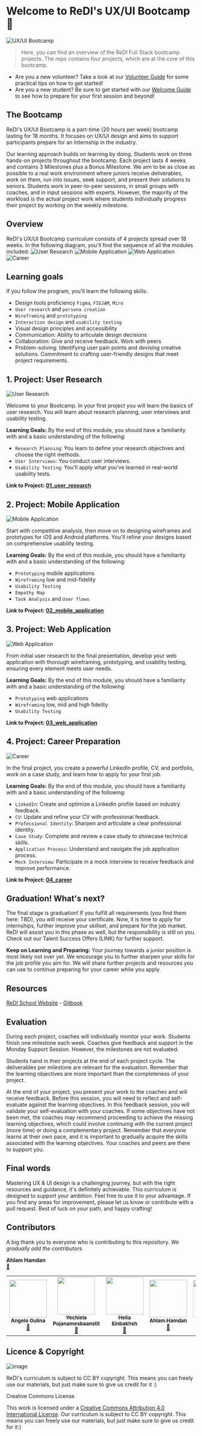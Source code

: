 # Welcome to ReDI's UX/UI Bootcamp 🚀

![UX/UI Bootcamp](https://github.com/ReDI-School/ux_ui_bootcamp/assets/51905839/5c9aeb71-327f-4632-b2d1-27975c66e1bd)

> Here, you can find an overview of the ReDI Full Stack bootcamp projects. The repo contains four projects, which are at the core of this bootcamp. 

- Are you a new volunteer? Take a look at our [Volunteer Guide](https://github.com/ReDI-School/ux_ui_bootcamp/blob/main/volunteers/README.md) for some practical tips on how to get started!
- Are you a new student? Be sure to get started with our [Welcome Guide](https://github.com/ReDI-School/ux_ui_bootcamp/blob/main/welcome.md) to see how to prepare for your first session and beyond!

## The Bootcamp 
ReDI's UX/UI Bootcamp is a part-time (20 hours per week) bootcamp lasting for 18 months. It focuses on UX/UI design and aims to support participants prepare for an Internship in the industry. 

Our learning approach builds on learning by doing. Students work on three hands-on projects throughout the bootcamp. Each project lasts 4 weeks and contains 3 Milestones plus a Bonus Milestone. We aim to be as close as possible to a real work environment where juniors receive deliverables, work on them, run into issues, seek support, and present their solutions to seniors. Students work in peer-to-peer sessions, in small groups with coaches, and in input sessions with experts. However, the majority of the workload is the actual project work where students individually progress their project by working on the weekly milestone. 

## Overview

ReDI's UX/UI Bootcamp curriculum consists of 4 projects spread over 18 weeks. In the following diagram, you'll find the sequence of all the modules included:
![User Research](https://github.com/ReDI-School/ux_ui_bootcamp/assets/51905839/2612dd85-daef-47a7-94ed-0beb9f50f8cd)
![Mobile Application](https://github.com/ReDI-School/ux_ui_bootcamp/assets/51905839/0df52dff-aa6e-4335-b60f-23bef0d72e90)
![Web Application](https://github.com/ReDI-School/ux_ui_bootcamp/assets/51905839/9bd5f1ff-b917-41f1-aed8-16fb776f97bd)
![Career](https://github.com/ReDI-School/ux_ui_bootcamp/assets/51905839/68be9dfa-acd1-4820-aefc-6f1b5ed82abf)


## Learning goals
If you follow the program, you'll learn the following skills:
- Design tools proficiency `Figma`, `FIGJAM`, `Miro`
- `User research` and `persona creation`
- `Wireframing` and `prototyping`
- `Interaction design` and `usability testing`
- Visual design principles and accessibility
- Communication: Ability to articulate design decisions
- Collaboration: Give and receive feedback. Work with peers
- Problem-solving: Identifying user pain points and devising creative solutions. Commitment to crafting user-friendly designs that meet project requirements.


## 1. Project: User Research
![User Research](https://github.com/ReDI-School/ux_ui_bootcamp/assets/51905839/2612dd85-daef-47a7-94ed-0beb9f50f8cd)

Welcome to your Bootcamp. In your first project you will learn the basics of user research. You will learn about research planning, user interviews and usability testing. 

**Learning Goals:**
By the end of this module, you should have a familiarity with and a basic understanding of the following:
- `Research Planning`: You learn to define your research objectives and choose the right methods.
- `User Interviews`: You conduct user interviews.
- `Usability Testing`:  You'll apply what you've learned in real-world usability tests.


**Link to Project: [01_user_research](https://github.com/ReDI-School/ux_ui_bootcamp/blob/main/projects/01_user_research/README.md)**


## 2. Project: Mobile Application
![Mobile Application](https://github.com/ReDI-School/ux_ui_bootcamp/assets/51905839/0df52dff-aa6e-4335-b60f-23bef0d72e90)

Start with competitive analysis, then move on to designing wireframes and prototypes for iOS and Android platforms. You'll refine your designs based on comprehensive usability testing.

**Learning Goals:**
By the end of this module, you should have a familiarity with and a basic understanding of the following:
- `Prototyping` mobile applications
- `Wireframing` low and mid-fidelity
- `Usability Testing`
- `Empathy Map`
- `Task Analysis` and `User flows`

**Link to Project: [02_mobile_application](https://github.com/ReDI-School/ux_ui_bootcamp/blob/main/projects/02_mobile_app/README.md)**



## 3. Project: Web Application
![Web Application](https://github.com/ReDI-School/ux_ui_bootcamp/assets/51905839/9bd5f1ff-b917-41f1-aed8-16fb776f97bd)

From initial user research to the final presentation, develop your web application with thorough wireframing, prototyping, and usability testing, ensuring every element meets user needs.

**Learning Goals:**
By the end of this module, you should have a familiarity with and a basic understanding of the following:
- `Prototyping` web applications
- `Wireframing` low, mid and high fidelity
- `Usability Testing`

**Link to Project: [03_web_application](https://github.com/ReDI-School/ux_ui_bootcamp/blob/main/projects/03_web_application/README.md)**


## 4. Project: Career Preparation
![Career](https://github.com/ReDI-School/ux_ui_bootcamp/assets/51905839/68be9dfa-acd1-4820-aefc-6f1b5ed82abf)

In the final project, you create a powerful LinkedIn profile, CV, and portfolio, work on a case study, and learn how to apply for your first job.

**Learning Goals:**
By the end of this module, you should have a familiarity with and a basic understanding of the following:
- `LinkedIn`: Create and optimize a LinkedIn profile based on industry feedback.
- `CV`: Update and refine your CV with professional feedback.
- `Professional Identity`: Sharpen and articulate a clear professional identity.
- `Case Study`: Complete and review a case study to showcase technical skills.
- `Application Process`: Understand and navigate the job application process.
- `Mock Interview`: Participate in a mock interview to receive feedback and improve performance.

**Link to Project: [04_career](https://github.com/ReDI-School/ux_ui_bootcamp/blob/main/projects/04_career/README.md)**


## Graduation! What's next?
The final stage is graduation! If you fulfill all requirements (you find them here: TBD), you will receive your certificate. Now, it is time to apply for internships, further improve your skillset, and prepare for the job market. ReDI will assist you in this phase as well, but the responsibility is still on you. Check out our Talent Success Offers (LINK) for further support. 

**Keep on Learning and Preparing:** Your journey towards a junior position is most likely not over yet. We encourage you to further sharpen your skills for the job profile you aim for. We will share further projects and resources you can use to continue preparing for your career while you apply. 


## Resources
[ReDI School Website](https://www.redi-school.org/) - [Gitbook](https://redi-school-1.gitbook.io/ux-ui-bootcamp) 


## Evaluation
During each project, coaches will individually monitor your work. Students finish one milestone each week. Coaches give feedback and support in the Monday Support Session. However, the milestones are not evaluated. 

Students hand in their projects at the end of each project cycle. The deliverables per milestone are relevant for the evaluation. Remember that the learning objectives are more important than the completeness of your project. 

At the end of your project, you present your work to the coaches and will receive feedback. Before this session, you will need to reflect and self-evaluate against the learning objectives. In this feedback session, you will validate your self-evaluation with your coaches. If some objectives have not been met, the coaches may recommend proceeding to achieve the missing learning objectives, which could involve continuing with the current project (more time) or doing a complementary project. Remember that everyone learns at their own pace, and it is important to gradually acquire the skills associated with the learning objectives. Your coaches and peers are there to support you.


## Final words
Mastering UX & UI design is a challenging journey, but with the right resources and guidance, it's definitely achievable. This curriculum is designed to support your ambition. Feel free to use it to your advantage. If you find any areas for improvement, please let us know or contribute with a pull request. Best of luck on your path, and happy crafting!


## Contributors
A big thank you to everyone who is contributing to this repository. _We gradually add the contributors._

<!-- ALL-CONTRIBUTORS-LIST:START - Do not remove or modify this section -->
<!-- prettier-ignore-start -->
<!-- markdownlint-disable -->
<table>
  <tr>
    <td align="center"><a href="https://github.com/angelogulina"><img src="https://avatars.githubusercontent.com/u/4223655?v=4" width="100px;" alt=""/><br /><sub><b>Angelo Gulina</b></sub></a><br /><a href="#question-angeloguilina" title="Answering Questions">💬</a></td>
    <td align="center"><a href="https://github.com/yechielanice"><img src="https://avatars.githubusercontent.com/u/174051438?v=4" width="100px;" alt=""/><br /><sub><b>Yechiela Pojanamesbaanstit</b></sub></a><br /><a href="#question-yechielanice" title="Answering Questions">💬</a></td>
    <td align="center"><a href="https://www.linkedin.com/in/helia-einbakhsh-52265494/"><img src="https://media.licdn.com/dms/image/D4E35AQFFtNsgq2-Kzg/profile-framedphoto-shrink_800_800/0/1719336023431?e=1721124000&v=beta&t=czeN_PSA9kUGTzPxzqv61dMw7JNrktn58gGSmek6o0g" width="100px;" alt=""/><br /><sub><b>Helia Einbakhsh</b></sub></a><br /><a href="#question-helia" title="Answering Questions">💬</a></td>
<b>Ahlam Hamdan</b></sub></a><br /><a href="#question-ahlam_hamdan" title="Answering Questions">💬</a></td>
    <td align="center"><a href="https://www.linkedin.com/in/ahlam-hamdan/"><img src="https://media.licdn.com/dms/image/D4E03AQGzCFYjvSObXw/profile-displayphoto-shrink_800_800/0/1671306841308?e=1725494400&v=beta&t=w1H-RSeDZY2YCb7Kbm97EsI0Fs_vDa-fJflbavOULbI" width="100px;" alt=""/><br /><sub><b>Ahlam Hamdan</b></sub></a><br /><a href="#question-ahlam" title="Answering Questions">💬</a></td>
    <td align="center"><a href="https://github.com/aswinckr"><img src="https://avatars.githubusercontent.com/u/5960217?v=4" width="100px;" alt=""/><br /><sub><b>Aswin</b></sub></a><br /><a href="#question-aswin" title="Answering Questions">💬</a></td>
    <td align="center"><a href="https://github.com/wrijnders"><img src="https://avatars.githubusercontent.com/u/173476143?v=4" width="100px;" alt=""/><br /><sub><b>Willem</b></sub></a><br /><a href="#question-willem" title="Answering Questions">💬</a></td>
  </tr>
</table>
<!-- markdownlint-restore -->
<!-- prettier-ignore-end -->

<!-- ALL-CONTRIBUTORS-LIST:END -->


## Licence & Copyright
![image](https://github.com/ReDI-School/fullstack_bootcamp/assets/51905839/a33fe1ec-421e-48ce-a5c0-348cadce5248)

ReDI's curriculum is subject to CC BY copyright. This means you can freely use our materials, but just make sure to give us credit for it :)

Creative Commons License

This work is licensed under a [Creative Commons Attribution 4.0 International License](https://creativecommons.org/licenses/by/4.0/). Our curriculum is subject to CC BY copyright. This means you can freely use our materials, but just make sure to give us credit for it:)
